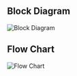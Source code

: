 ## Block Diagram
![Block Diagram](https://user-images.githubusercontent.com/101051467/168366499-5ac4222d-88a2-40ea-9703-48f82075c286.PNG)

## Flow Chart
![Flow Chart](https://user-images.githubusercontent.com/101051467/168366982-ce623f07-dbda-4557-b156-6b48720d12c8.png)

